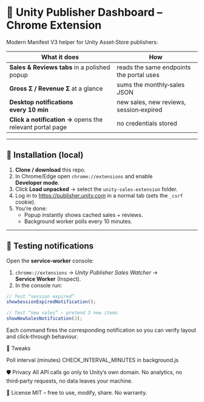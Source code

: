 # 🛒 Unity Publisher Dashboard – Chrome Extension

Modern Manifest V3 helper for Unity Asset‑Store publishers:

| What it does | How |
|--------------|------|
| **Sales & Reviews tabs** in a polished popup | reads the same endpoints the portal uses |
| **Gross Σ / Revenue Σ** at a glance | sums the monthly‑sales JSON |
| **Desktop notifications every 10 min** | new sales, new reviews, session‑expired |
| **Click a notification →** opens the relevant portal page | no credentials stored |


---

## 🔧 Installation (local)

1. **Clone / download** this repo.  
2. In Chrome/Edge open `chrome://extensions` and enable **Developer mode**.  
3. Click **Load unpacked** → select the `unity-sales-extension` folder.  
4. Log in to <https://publisher.unity.com> in a normal tab (sets the `_csrf` cookie).  
5. You’re done:
   * Popup instantly shows cached sales + reviews.  
   * Background worker polls every 10 minutes.  

---

## 🧪 Testing notifications

Open the **service‑worker** console:

1. `chrome://extensions` → *Unity Publisher Sales Watcher* → **Service Worker** (Inspect).  
2. In the console run:

```js
// Test “session expired”
showSessionExpiredNotification();

// Test “new sales” – pretend 3 new items
showNewSalesNotification(3);
```
Each command fires the corresponding notification so you can verify layout and click‑through behaviour.

🔧 Tweaks

Poll interval (minutes)	CHECK_INTERVAL_MINUTES in background.js

🛡️ Privacy
All API calls go only to Unity’s own domain.
No analytics, no third‑party requests, no data leaves your machine.

📜 License
MIT – free to use, modify, share. No warranty.

